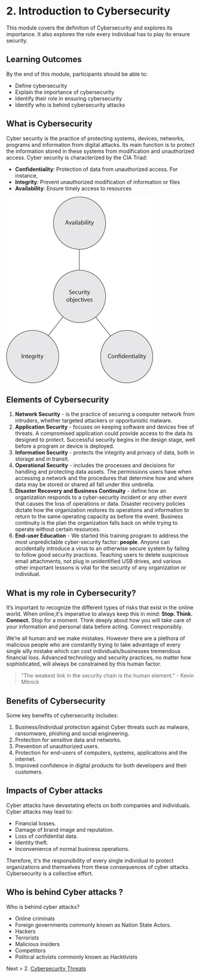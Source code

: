 # 2. Introduction to Cybersecurity 

This module covers the definition of Cybersecurity and explores its importance. 
It also explores the role every individual has to play ito ensure security. 

## Learning Outcomes

By the end of this module, participants should be able to:
*	Define cybersecurity
* Explain the importance of cybersecurity
* Identify their role in ensuring cybersecurity
* Identify who is behind cybersecurity attacks

## What is Cybersecurity 
Cyber security is the practice of protecting systems, devices, networks, programs and information from digital attacks. Its main function is to protect the information stored in these systems from modification and unauthorized access. 
Cyber security is characterized by the CIA Triad:
* __Confidentiality__: Protection of data from unauthorized access. For instance, 
* __Integrity__: Prevent unauthorized modification of information or files
* __Availability__: Ensure timely access to resources

![](../images/CIAtriad.jpg)

## Elements of Cybersecurity 
1. __Network Security__ - is the practice of securing a computer network from intruders, whether targeted attackers or opportunistic malware.
1. __Application Security__ - focuses on keeping software and devices free of threats. A compromised application could provide access to the data its designed to protect. Successful security begins in the design stage, well before a program or device is deployed.
1. __Information Security__ - protects the integrity and privacy of data, both in storage and in transit.
1. __Operational Security__ - includes the processes and decisions for handling and protecting data assets. The permissions users have when accessing a network and the procedures that determine how and where data may be stored or shared all fall under this umbrella.
1. __Disaster Recovery and Business Continuity__ - define how an organization responds to a cyber-security incident or any other event that causes the loss of operations or data. Disaster recovery policies dictate how the organization restores its operations and information to return to the same operating capacity as before the event. Business continuity is the plan the organization falls back on while trying to operate without certain resources.
1. __End-user Education__ - We started this training program to address the most unpredictable cyber-security factor: __people__. Anyone can accidentally introduce a virus to an otherwise secure system by failing to follow good security practices. Teaching users to delete suspicious email attachments, not plug in unidentified USB drives, and various other important lessons is vital for the security of any organization or individual. 

## What is my role in Cybersecurity? 
It’s important to recognize the different types of risks that
exist in the online world. When online,it's imperative to always keep this in mind: __Stop.
Think. Connect.__ Stop for a moment. Think deeply about how you will
take care of your information and personal data before acting.
Connect responsibly. 

We’re all human and we make mistakes. However there are a plethora of malicious people who are constantly trying to take advantage of every single silly mistake which can cost individuals/businesses tremendous financial loss. Advanced technology and security practices, no matter how sophisticated, will always be constrained by this human factor.

> "The weakest link in the security chain is the human element." - Kevin Mitnick 

## Benefits of Cybersecurity
Some key benefits of cybersecurity includes:

1. Business/Individual protection against Cyber threats such as malware, ransomware, phishing and social engineering.
1. Protection for sensitive data and networks.
1. Prevention of unauthorized users. 
1. Protection for end-users of computers, systems, applications and the internet.
1. Improved confidence in digital products for both developers and their customers.

## Impacts of Cyber attacks
Cyber attacks have devastating efects on both companies and individuals. Cyber attacks may lead to: 
*	Financial losses. 
*	Damage of brand image and reputation. 
*	Loss of confidential data. 
*	Identity theft. 
*	Inconvenience of normal business operations. 

Therefore, it's the responsibility of every single individual to protect organizations and themselves from these consequences of cyber attacks. Cybersecurity is a collective effort. 


## Who is behind Cyber attacks ?
Who is behind cyber attacks? 
* Online criminals 
* Foreign governments commonly known as Nation State Actors. 
* Hackers
*	Terrorists 
*	Malicious insiders  
* Competitors  
*	Political activists commonly known as Hacktivists

Next > 2. [Cybersecurity Threats](https://the-mind.github.io/OnlineSecurity/training/cybersecuritythreats)






